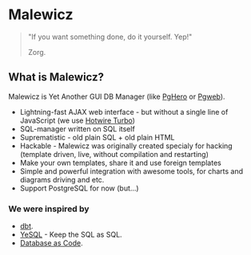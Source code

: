 # Malewicz

> "If you want something done, do it yourself. Yep!"
>
> Zorg.


## What is Malewicz?

Malewicz is Yet Another GUI DB Manager (like [PgHero](https://github.com/ankane/pghero) or [Pgweb](https://github.com/sosedoff/pgweb)).

- Lightning-fast AJAX web interface - but without a single line of JavaScript (we use [Hotwire Turbo](https://turbo.hotwired.dev))
- SQL-manager written on SQL itself
- Suprematistic - old plain SQL + old plain HTML
- Hackable - Malewicz was originally created specialy for hacking (template driven, live, without compilation and restarting)
- Make your own templates, share it and use foreign templates
- Simple and powerful integration with awesome tools, for charts and diagrams driving and etc.
- Support PostgreSQL for now (but...)

### We were inspired by
- [dbt](https://github.com/dbt-labs/dbt-core).
- [YeSQL](https://github.com/krisajenkins/yesql) - Keep the SQL as SQL.
- [Database as Code](https://github.com/mgramin/database-as-code).
